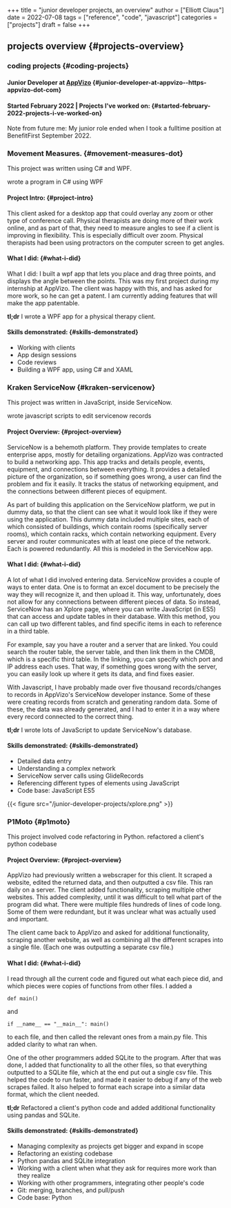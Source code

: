 +++
title = "junior developer projects, an overview"
author = ["Elliott Claus"]
date = 2022-07-08
tags = ["reference", "code", "javascript"]
categories = ["projects"]
draft = false
+++

## projects overview {#projects-overview}


### coding projects {#coding-projects}


#### Junior Developer at [AppVizo](https:appvizo.com/) {#junior-developer-at-appvizo--https-appvizo-dot-com}


#### Started February 2022 | Projects I've worked on: {#started-february-2022-projects-i-ve-worked-on}

Note from future me: My junior role ended when I took a fulltime position at BenefitFirst September 2022.


### Movement Measures. {#movement-measures-dot}

This project was written using C# and WPF.

wrote a program in C# using WPF


#### Project Intro: {#project-intro}

This client asked for a desktop app that could overlay any zoom or
other type of conference call. Physical therapists are doing more
of their work online, and as part of that, they need to measure
angles to see if a client is improving in flexibility. This is
especially difficult over zoom. Physical therapists had been using
protractors on the computer screen to get angles.


#### What I did: {#what-i-did}

What I did: I built a wpf app that lets you place and drag three
points, and displays the angle between the points. This was my
first project during my internship at AppVizo. The client was
happy with this, and has asked for more work, so he can get a
patent. I am currently adding features that will make the app
patentable.

**tl;dr** I wrote a WPF app for a physical therapy client.


#### Skills demonstrated: {#skills-demonstrated}

-   Working with clients
-   App design sessions
-   Code reviews
-   Building a WPF app, using C# and XAML


### Kraken ServiceNow {#kraken-servicenow}

This project was written in JavaScript, inside ServiceNow.

wrote javascript scripts to edit servicenow records


#### Project Overview: {#project-overview}

ServiceNow is a behemoth platform. They provide templates to
create enterprise apps, mostly for detailing organizations.
AppVizo was contracted to build a networking app. This app tracks
and details people, events, equipment, and connections between
everything. It provides a detailed picture of the organization, so
if something goes wrong, a user can find the problem and fix it
easily. It tracks the status of networking equipment, and the
connections between different pieces of equipment.

As part of building this application on the ServiceNow platform,
we put in dummy data, so that the client can see what it would
look like if they were using the application. This dummy data
included multiple sites, each of which consisted of buildings,
which contain rooms (specifically server rooms), which contain
racks, which contain networking equipment. Every server and router
communicates with at least one piece of the network. Each is
powered redundantly. All this is modeled in the ServiceNow app.


#### What I did: {#what-i-did}

A lot of what I did involved entering data. ServiceNow provides a
couple of ways to enter data. One is to format an excel document
to be precisely the way they will recognize it, and then upload
it. This way, unfortunately, does not allow for any connections
between different pieces of data. So instead, ServiceNow has an
Xplore page, where you can write JavaScript (in ES5) that can
access and update tables in their database. With this method, you
can call up two different tables, and find specific items in each
to reference in a third table.

For example, say you have a router and a server that are linked.
You could search the router table, the server table, and then link
them in the CMDB, which is a specific third table. In the linking,
you can specify which port and IP address each uses. That way, if
something goes wrong with the server, you can easily look up where
it gets its data, and find fixes easier.

With Javascript, I have probably made over five thousand
records/changes to records in AppVizo's ServiceNow developer
instance. Some of these were creating records from scratch and
generating random data. Some of these, the data was already
generated, and I had to enter it in a way where every record
connected to the correct thing.

**tl;dr** I wrote lots of JavaScript to update ServiceNow's
database.


#### Skills demonstrated: {#skills-demonstrated}

-   Detailed data entry
-   Understanding a complex network
-   ServiceNow server calls using GlideRecords
-   Referencing different types of elements using JavaScript
-   Code base: JavaScript ES5

{{< figure src="/junior-developer-projects/xplore.png" >}}


### P1Moto {#p1moto}

This project involved code refactoring in Python.
refactored a client's python codebase


#### Project Overview: {#project-overview}

AppVizo had previously written a webscraper for this client. It
scraped a website, edited the returned data, and then outputted a
csv file. This ran daily on a server. The client added
functionality, scraping multiple other websites. This added
complexity, until it was difficult to tell what part of the
program did what. There were multiple files hundreds of lines of
code long. Some of them were redundant, but it was unclear what
was actually used and important.

The client came back to AppVizo and asked for additional
functionality, scraping another website, as well as combining all
the different scrapes into a single file. (Each one was outputting
a separate csv file.)


#### What I did: {#what-i-did}

I read through all the current code and figured out what each
piece did, and which pieces were copies of functions from other
files. I added a

`def main()`

and

`if __name__ == "__main__":
    main()`

to each file, and then called the relevant ones from a main.py
file. This added clarity to what ran when.

One of the other programmers added SQLite to the program. After
that was done, I added that functionality to all the other files,
so that everything outputted to a SQLite file, which at the end
put out a single csv file. This helped the code to run faster, and
made it easier to debug if any of the web scrapes failed. It also
helped to format each scrape into a similar data format, which the
client needed.

**tl;dr** Refactored a client's python code and added
additional functionality using pandas and SQLite.


#### Skills demonstrated: {#skills-demonstrated}

-   Managing complexity as projects get bigger and expand in scope
-   Refactoring an existing codebase
-   Python pandas and SQLite integration
-   Working with a client when what they ask for requires more work than they realize
-   Working with other programmers, integrating other people's code
-   Git: merging, branches, and pull/push
-   Code base: Python

